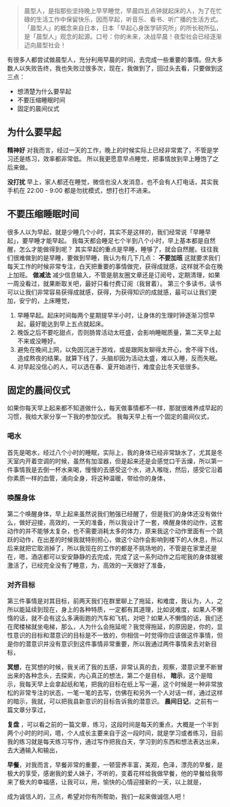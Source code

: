 >晨型人，是指那些坚持晚上早早睡觉，早晨四五点钟就起床的人，为了在忙碌的生活工作中保留快乐，因而早起，听音乐、看书、听广播的生活方式。
「晨型人」的概念来自日本，日本「早起心身医学研究所」的所长税所弘，是「晨型人」观念的起源。口号：你的未来，决战早晨！夜型社会已经逐渐迈向晨型社会！

有很多人都尝试做晨型人，充分利用早晨的时间，去完成一些重要的事情。但大多数人以失败告终，我也失败过很多次，现在，我做到了，回过头去看，只要做到这三点：
* 想清楚为什么要早起
* 不要压缩睡眠时间
* 固定的晨间仪式

## 为什么要早起
**精神好**
对我而言，经过一天的工作，晚上的时候实际上已经非常累了，不管是学习还是练习，效率都非常低。
所以我更愿意早点睡觉，把事情放到早上睡饱了之后来做。

**没打扰**
早上，家人都还在睡觉，微信也没人发消息，也不会有人打电话，其实我手机在 22:00 - 9:00 都是勿扰模式，想打也打不进来。

## 不要压缩睡眠时间
很多人以为早起，就是少睡几个小时，其实不是这样的，我们经常说「早睡早起」，要早睡才能早起。
我每天都会睡足七个半到八个小时，早上基本都是自然醒，怎么才能做得到呢？
其实早起的重点是早睡，睡够了，就会自然醒。往往我们很难做到的是早睡，要做到早睡，我认为有几下几点：
**不要加班**
这就要求我们每天工作的时候非常专注，白天把重要的事情做完，获得成就感，这样就不会在晚上加班。
**做减法**
减少信息输入，不管是朋友圈文章还是订阅号，定期清理，如果一周没看过，就果断取关吧，最好只看付费订阅（我冒着）。
第三个多读书，读书可以让我们非常容易获得成就感，获得，为获得知识的成就感，最可以让我们更加，安宁的，上床睡觉，

1. 早睡早起。起床时间每两个星期提早半小时，让身体的生理时钟逐渐习惯早起，最好能达到早上五点就起床。
2. 晚饭之后不要吃甜点，否则肠胃活动太旺盛，会影响睡眠质量，第二天早上起不来或没睡好。
3. 避免在晚间上网，以免因沉迷于游戏，或是跟网友聊得太开心，舍不得下线，造成熬夜的结果。就算下线了，头脑却因为活动太盛，难以入睡，反而失眠。
4. 对早起没信心的人，可以选在春、夏开始进行，难度会比冬天低很多。

## 固定的晨间仪式
如果你每天早上起来都不知道做什么，每天做事情都不一样，那就很难养成早起的习惯，我给大家分享一下我的参加仪式。
我每天早上有一个固定的晨间仪式，

### 喝水
首先是喝水，经过八个小时的睡眠，实际上，我的身体已经非常缺水了，尤其是冬天室内开着空调的时候，虽然有加湿器，但是起来还是会感觉口干舌燥，所以第一件事情我是去倒一杯水来喝，慢慢的去感受这个水，进入喉咙，然后，感受它沿着你素质一样的血管，涌向全身，将这种温暖，带给你的身体，

### 唤醒身体
第二个唤醒身体，早上起来虽然说我们勉强已经醒了，但是我们的身体还没有做什么，做好迎接，高效的，一天的准备，所以我设计了一套，唤醒身体的动作，这套动作的并不能够太复杂，也不需要消耗太多的体力，原来我这个动作里面有一个跳跃的动作，在出差的时候我就特别担心，做这个动作会影响到楼下的人休息，所以后来就把它取消掉了，所以我现在的工作的都是不挑场地的，不管是在家里还是在，嗯，酒店都可以安安静静的去完成，完成了这一系列动作之后呢我的身体就被激活了，已经完全没有了睡意，为，高效的一天做好了准备，
### 对齐目标
第三件事情是对其目标，前两天我们在群里聊上了拖延，和难度，我认为，人，之所以能延续到现在，身上的各种特质，一定都有其道理，比如说难度，如果人不懒惰的话，就不会有这么多满街跑的汽车和飞机，对吧？如果人不懒惰的话，我们还在爬楼梯就坐电梯，那么，人为什么会拖延呢？我觉得拖延，的原因是，你的，显性意识的目标和潜意识的目标是不一致的，你相信一时觉得你应该做这件事情，但是你的潜意识并没有意识到这件事情非常重要，所以我通过两件事情来去对新目标，

**冥想**，在冥想的时候，我关闭了我的五感，非常认真的去，观察，潜意识里不断冒出来的各种念头，去探索，内心真正的想法，第二个是目标，
**暗示**，这个是暗示，我每天早上会拿起纸和笔，把我的目标在纸上写一遍，这个时候是一种非常放松的非常专注的状态，一笔一笔的去写，仿佛在和另外一个人对话一样，通过这样的暗示，我就，可以把我县新意识的目标告诉我的潜意识。
**晨间日记**，之前有一篇文章分享过，

**复盘**
，可以看之前的一篇文章，练习，这段时间是每天的重点，大概是一个半到两个小时的时间，嗯，个人成长主要来自于这一段时间，就是学习或者练习，目前我的练习就是每天练习写作，通过写作把我白天，学习到的东西和想法表达出来，去大通输入和输出，

**早餐**，对我而言，早餐非常的重要，一顿营养丰富，美观，色泽，漂亮的早餐，是极大的享受，感谢我的爱人妹子，不听的，变着花样给我做早餐，他的早餐给我带来了极大的幸福感，让我可以，用，愉快的心情迎接新的一天，以上就是，

成为诚信人的，三点，希望对你有所帮助，我们一起来做诚信人吧！